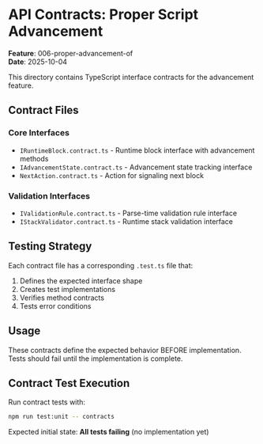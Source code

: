 # API Contracts: Proper Script Advancement

**Feature**: 006-proper-advancement-of  
**Date**: 2025-10-04

This directory contains TypeScript interface contracts for the advancement feature.

## Contract Files

### Core Interfaces
- `IRuntimeBlock.contract.ts` - Runtime block interface with advancement methods
- `IAdvancementState.contract.ts` - Advancement state tracking interface
- `NextAction.contract.ts` - Action for signaling next block

### Validation Interfaces
- `IValidationRule.contract.ts` - Parse-time validation rule interface
- `IStackValidator.contract.ts` - Runtime stack validation interface

## Testing Strategy

Each contract file has a corresponding `.test.ts` file that:
1. Defines the expected interface shape
2. Creates test implementations
3. Verifies method contracts
4. Tests error conditions

## Usage

These contracts define the expected behavior BEFORE implementation. Tests should fail until the implementation is complete.

## Contract Test Execution

Run contract tests with:
```bash
npm run test:unit -- contracts
```

Expected initial state: **All tests failing** (no implementation yet)
